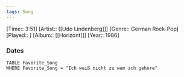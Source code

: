 ```yaml
---
tags: Song  
---
```

[Time:: 3:51]
[Artist:: [[Udo Lindenberg]]]
[Genre:: German Rock-Pop]
[Played:: ]
[Album:: [[Horizont]]]
[Year:: 1986]
### Dates
````dataview
TABLE Favorite_Song
WHERE Favorite_Song = "Ich weiß nicht zu wem ich gehöre"
````